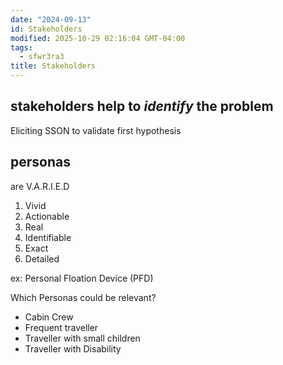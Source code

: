 ```yaml
---
date: "2024-09-13"
id: Stakeholders
modified: 2025-10-29 02:16:04 GMT-04:00
tags:
  - sfwr3ra3
title: Stakeholders
---
```


## stakeholders help to _identify_ the problem

Eliciting SSON to validate first hypothesis

## personas

are V.A.R.I.E.D

1. Vivid
2. Actionable
3. Real
4. Identifiable
5. Exact
6. Detailed

ex: Personal Floation Device (PFD)

Which Personas could be relevant?

- Cabin Crew
- Frequent traveller
- Traveller with small children
- Traveller with Disability
